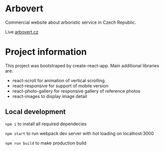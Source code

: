 # Arbovert
Commercial website about arboristic service in Czech Republic.

Live [arbovert.cz](https://arbovert.cz/)

# Project information
This project was bootstraped by create-react-app. Main additional libraries are:
* react-scroll for animation of vertical scrolling
* react-responsive for support of mobile version
* react-photo-gallery for responsive gallery of reference photos
* react-images to display image detail 

## Local development
`npm i` to install all required dependecies

`npm start` to run webpack dev server with hot loading on localhost:3000

`npm run build` to make production build